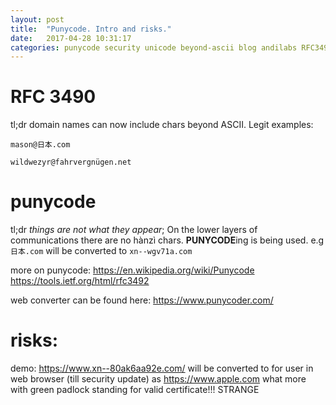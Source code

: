 ```yaml
---
layout: post
title:  "Punycode. Intro and risks."
date:   2017-04-28 10:31:17
categories: punycode security unicode beyond-ascii blog andilabs RFC3490 RFC3492
---
```



RFC 3490
========
tl;dr domain names can now include chars beyond ASCII. Legit examples:

`mason@日本.com`

`wildwezyr@fahrvergnügen.net`


punycode
========
tl;dr *things are not what they appear*; On the lower layers of communications there are no hànzì chars. **PUNYCODE**ing is being used.
e.g `日本.com` will be converted to `xn--wgv71a.com`

more on punycode: 
https://en.wikipedia.org/wiki/Punycode
https://tools.ietf.org/html/rfc3492

web converter can be found here: 
https://www.punycoder.com/


risks:
======

demo: https://www.xn--80ak6aa92e.com/ will be converted to for user in web browser (till security update) as https://www.apple.com what more with green padlock standing for valid certificate!!! STRANGE




